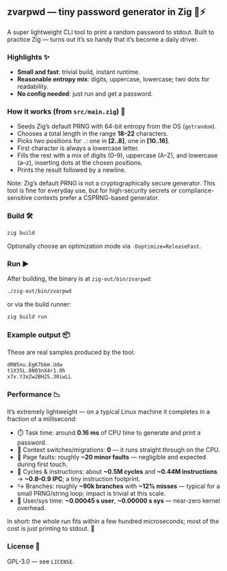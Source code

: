 ## zvarpwd — tiny password generator in Zig 🔐⚡

A super lightweight CLI tool to print a random password to stdout. Built to practice Zig — turns out it’s so handy that it’s become a daily driver.

### Highlights ✨
- **Small and fast**: trivial build, instant runtime.
- **Reasonable entropy mix**: digits, uppercase, lowercase; two dots for readability.
- **No config needed**: just run and get a password.

### How it works (from `src/main.zig`) 🧠
- Seeds Zig’s default PRNG with 64-bit entropy from the OS (`getrandom`).
- Chooses a total length in the range **18–22** characters.
- Picks two positions for `.`: one in **[2..8]**, one in **[10..16]**.
- First character is always a lowercase letter.
- Fills the rest with a mix of digits (0–9), uppercase (A–Z), and lowercase (a–z), inserting dots at the chosen positions.
- Prints the result followed by a newline.

Note: Zig’s default PRNG is not a cryptographically secure generator. This tool is fine for everyday use, but for high-security secrets or compliance-sensitive contexts prefer a CSPRNG-based generator.

### Build 🛠️
```bash
zig build
```

Optionally choose an optimization mode via `-Doptimize=ReleaseFast`.

### Run ▶️
After building, the binary is at `zig-out/bin/zvarpwd`:
```bash
./zig-out/bin/zvarpwd
```
or via the build runner:
```bash
zig build run
```

### Example output 📦
These are real samples produced by the tool:
```
dRN5nu.EgK7bbm.Udw
t1X35L.8N03nX4r1.0h
x7v.Y3xZw2BH2S.30iwLL
```

### Performance 📉
It’s extremely lightweight — on a typical Linux machine it completes in a fraction of a millisecond:

- ⏱️ Task time: around **0.16 ms** of CPU time to generate and print a password.
- 🔄 Context switches/migrations: **0** — it runs straight through on the CPU.
- 📄 Page faults: roughly **~20 minor faults** — negligible and expected during first touch.
- 🧮 Cycles & instructions: about **~0.5M cycles** and **~0.44M instructions** → **~0.8–0.9 IPC**; a tiny instruction footprint.
- ↪️ Branches: roughly **~90k branches** with **~12% misses** — typical for a small PRNG/string loop; impact is trivial at this scale.
- 👟 User/sys time: **~0.00045 s user**, **~0.00000 s sys** — near-zero kernel overhead.

In short: the whole run fits within a few hundred microseconds; most of the cost is just printing to stdout. 🚀

### License 📝
GPL-3.0 — see `LICENSE`.
